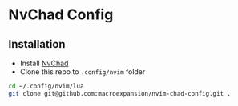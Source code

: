 # NvChad Config

 ## Installation
 - Install [NvChad](https://nvchad.com/docs/quickstart/install)
 - Clone this repo to `.config/nvim` folder
 ```bash
 cd ~/.config/nvim/lua
 git clone git@github.com:macroexpansion/nvim-chad-config.git .
 ```
